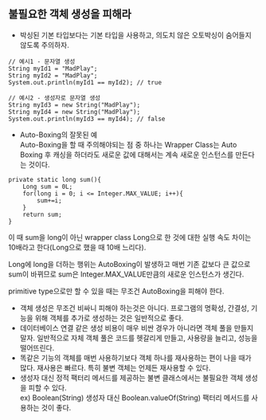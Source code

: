 ## 불필요한 객체 생성을 피해라

- 박싱된 기본 타입보다는 기본 타입을 사용하고, 의도치 않은 오토박싱이 숨어들지 않도록 주의하자.
  
```
// 예시1 - 문자열 생성
String myId1 = "MadPlay";
String myId2 = "MadPlay";
System.out.println(myId1 == myId2); // true

// 예시2 - 생성자로 문자열 생성 
String myId3 = new String("MadPlay");
String myId4 = new String("MadPlay");
System.out.println(myId3 == myId4); // false
```

- Auto-Boxing의 잘못된 예  
Auto-Boxing을 할 때 주의해야되는 점 중 하나는 Wrapper Class는 Auto Boxing 후 캐싱을 하더라도 새로운 값에 대해서는 계속 새로운 인스턴스를 만든다는 것이다.

```
private static long sum(){
    Long sum = 0L;
    for(long i = 0; i <= Integer.MAX_VALUE; i++){
        sum+=i;
    }
    return sum;
}
```

이 때 sum을 long이 아닌 wrapper class Long으로 한 것에 대한 실행 속도 차이는 10배라고 한다(Long으로 했을 때 10배 느리다).   

Long에 long을 더하는 행위는 AutoBoxing이 발생하고 매번 기존 값보다 큰 값으로 sum이 바뀌므로 sum은 Integer.MAX_VALUE만큼의 새로운 인스턴스가 생긴다.  

primitive type으로만 할 수 있을 때는 무조건 AutoBoxing을 피해야 한다.  
- 객체 생성은 무조건 비싸니 피해야 하는것은 아니다. 프로그램의 명확성, 간결성, 기능을 위해 객체를 추가로 생성하는 것은 일반적으로 좋다.
- 데이터베이스 연결 같은 생성 비용이 매우 비싼 경우가 아니라면 객체 풀을 만들지 말자. 일반적으로 자체 객체 풀은 코드를 헷갈리게 만들고, 사용량을 늘리고, 성능을 떨어뜨린다.
- 똑같은 기능의 객체를 매번 사용하기보다 객체 하나를 재사용하는 편이 나을 때가 많다. 재사용은 빠르다. 특히 불변 객체는 언제든 재사용할 수 있다.
- 생성자 대신 정적 팩터리 메서드를 제공하는 불변 클래스에서는 불필요한 객체 생성을 피할 수 있다.  
ex) Boolean(String) 생성자 대신 Boolean.valueOf(String) 팩터리 메서드를 사용하는 것이 좋다.  
